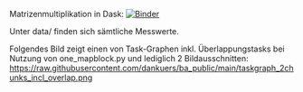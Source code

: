Matrizenmultiplikation in Dask: [![Binder](https://mybinder.org/badge_logo.svg)](https://mybinder.org/v2/gh/dankuers/ba_public/HEAD)


Unter data/ finden sich sämtliche Messwerte.


Folgendes Bild zeigt einen von Task-Graphen inkl. Überlappungstasks bei Nutzung von one_mapblock.py und lediglich 2 Bildausschnitten:
https://raw.githubusercontent.com/dankuers/ba_public/main/taskgraph_2chunks_incl_overlap.png
